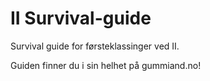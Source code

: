 # II Survival-guide

Survival guide for førsteklassinger ved II. 

Guiden finner du i sin helhet på gummiand.no!
